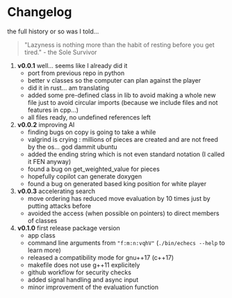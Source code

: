 # Changelog

<summary>the full history or so was I told...</summary>

> "Lazyness is nothing more than the habit of resting before you get tired." - the Sole Survivor

1.  **v0.0.1** well... seems like I already did it
    - port from previous repo in python
    - better v classes so the computer can plan against the player
    - did it in rust... am translating
    - added some pre-defined class in lib to avoid making a whole new file just to avoid circular imports (because we include files and not features in cpp...)
    - all files ready, no undefined references left
2.  **v0.0.2** improving AI
    - finding bugs on copy is going to take a while
    - valgrind is crying : millions of pieces are created and are not freed by the os... god dammit ubuntu
    - added the ending string which is not even standard notation (I called it FEN anyway)
    - found a bug on get_weighted_value for pieces
    - hopefully copilot can generate doxygen
    - found a bug on generated based king position for white player
3.  **v0.0.3** accelerating search
    - move ordering has reduced move evaluation by 10 times just by putting attacks before
    - avoided the access (when possible on pointers) to direct members of classes
4.  **v0.1.0** first release package version
    - app class
    - command line arguments from `"f:m:n:vqhV"` (`./bin/echecs --help` to learn more)
    - released a compatibility mode for gnu++17 (c++17)
    - makefile does not use g++11 explicitely
    - github workflow for security checks
    - added signal handling and async input
    - minor improvement of the evaluation function
